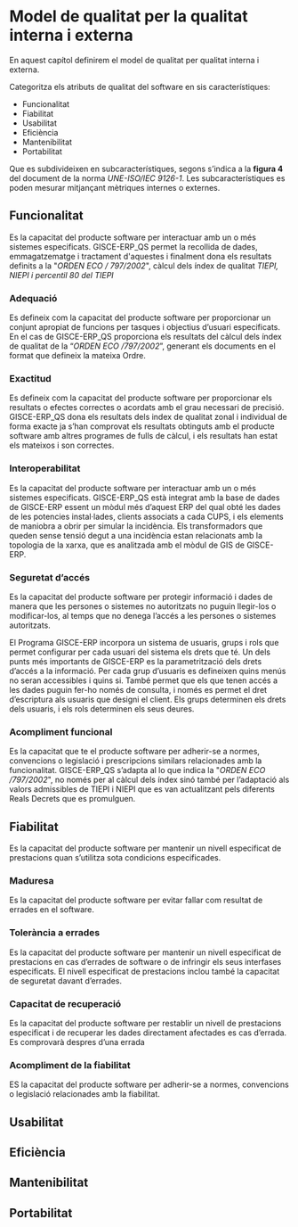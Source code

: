 # Model de qualitat per la qualitat interna i externa
En aquest capítol definirem el model de qualitat per qualitat interna i externa.

Categoritza els atributs de qualitat del software en sis característiques:

* Funcionalitat
* Fiabilitat
* Usabilitat
* Eficiència
* Mantenibilitat
* Portabilitat

Que es subdivideixen en subcaracterístiques,  segons s’indica a la **figura 4**
del document de la norma _UNE-ISO/IEC 9126-1_. Les subcaracterístiques es poden
mesurar mitjançant mètriques internes o externes.

## Funcionalitat

Es la capacitat del producte software per interactuar amb un o més sistemes
especificats. GISCE-ERP_QS permet la recollida de dades, emmagatzematge i
tractament d'aquestes i finalment dona els resultats definits a la "_ORDEN
ECO / 797/2002_", càlcul dels índex de qualitat _TIEPI, NIEPI i
percentil 80 del TIEPI_

### Adequació

Es defineix com la capacitat del producte software per proporcionar un conjunt
apropiat de funcions per tasques i objectius d’usuari especificats. En el cas
de GISCE-ERP_QS proporciona els resultats del càlcul dels índex de qualitat de
la “_ORDEN ECO /797/2002_”, generant els documents en el format que defineix la
mateixa Ordre.

### Exactitud

Es defineix com la capacitat del producte software per proporcionar els
resultats o efectes correctes o acordats amb el grau necessari de precisió.
GISCE-ERP_QS dona els resultats dels index de qualitat zonal i individual de
forma exacte ja s’han comprovat els resultats obtinguts amb el producte
software amb altres programes de fulls de càlcul, i els resultats han estat
els mateixos i son correctes.

### Interoperabilitat

Es la capacitat del producte software per interactuar amb un o més sistemes
especificats. GISCE-ERP_QS està integrat amb la base de dades de GISCE-ERP
essent un mòdul més d’aquest ERP del qual obté les dades de les potencies
instal·lades, clients associats a cada CUPS, i els elements de maniobra a
obrir per simular la incidència. Els transformadors que queden sense tensió
degut a una incidència estan relacionats amb la topologia de la xarxa, que
es analitzada amb el mòdul de GIS de GISCE-ERP.

### Seguretat d’accés

Es la capacitat del producte software per protegir informació i dades de manera
que les persones o sistemes no autoritzats no puguin llegir-los o modificar-los,
al temps que no denega l’accés a les persones o sistemes autoritzats.

El Programa GISCE-ERP incorpora un sistema de usuaris, grups i rols que permet
configurar per cada usuari del sistema els drets que té. Un dels punts més
importants de GISCE-ERP es la parametrització dels drets d’accés a la
informació. Per cada grup d’usuaris es defineixen quins menús no seran
accessibles i quins si. També permet que els que tenen accés a les dades
puguin fer-ho només de consulta, i només es permet el dret d’escriptura als
usuaris que designi el client. Els grups determinen els drets dels usuaris,
i els rols determinen els seus deures.

### Acompliment funcional

Es la capacitat que te el producte software per adherir-se a normes,
convencions o legislació i prescripcions similars relacionades amb la
funcionalitat. GISCE-ERP_QS s’adapta al lo que indica la "_ORDEN ECO
/797/2002_", no només per al càlcul dels índex sinó també per l’adaptació als
valors admissibles de TIEPI i NIEPI que es van actualitzant pels diferents Reals
Decrets que es promulguen.

## Fiabilitat

Es la capacitat del producte software per mantenir un nivell especificat de
prestacions quan s’utilitza sota condicions especificades.

### Maduresa

Es la capacitat del producte software per evitar fallar com resultat de
errades en el software.

### Tolerància a errades

Es la capacitat del producte software per mantenir un nivell especificat de
prestacions en cas d’errades de software o de infringir els seus interfases
especificats. El nivell especificat de prestacions inclou també la capacitat
de seguretat davant d’errades.

### Capacitat de recuperació

Es la capacitat del producte software per restablir un nivell de prestacions
especificat i de recuperar les dades directament afectades es cas d’errada.
Es comprovarà despres d’una errada

### Acompliment de la fiabilitat

ES la capacitat del producte software per adherir-se a normes, convencions o
legislació relacionades amb la fiabilitat.
 
## Usabilitat

## Eficiència

## Mantenibilitat

## Portabilitat
